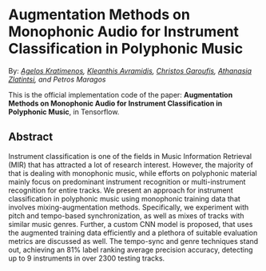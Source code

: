 # Augmentation Methods on Monophonic Audio for Instrument Classification in Polyphonic Music

By: *[Agelos Kratimenos](https://github.com/agelosk), [Kleanthis Avramidis](https://github.com/klean2050), [Christos Garoufis](https://github.com/cgaroufis), [Athanasia Zlatintsi](https://github.com/daedmoon), and Petros Maragos*

This is the official implementation code of the paper: **Augmentation Methods on Monophonic Audio for Instrument Classification in Polyphonic Music**, in Tensorflow.

## Abstract
Instrument classification is one of the fields in Music Information Retrieval (MIR) that has attracted a lot of research interest. However, the majority of that is dealing with monophonic music, while efforts on polyphonic material mainly focus on predominant instrument recognition or multi-instrument recognition for entire tracks. We present an approach for instrument classification in polyphonic music using monophonic training data that involves mixing-augmentation methods. Specifically, we experiment with pitch and tempo-based synchronization, as well as mixes of tracks with similar music genres. Further, a custom CNN model is proposed, that uses the augmented training data efficiently and a plethora of suitable evaluation metrics are discussed as well. The tempo-sync and genre techniques stand out, achieving an 81% label ranking average precision accuracy, detecting up to 9 instruments in over 2300 testing tracks.
